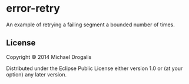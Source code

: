 # error-retry

An example of retrying a failing segment a bounded number of times.

## License

Copyright © 2014 Michael Drogalis

Distributed under the Eclipse Public License either version 1.0 or (at
your option) any later version.
